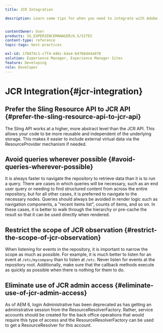 ```yaml
---
title: JCR Integration

description: Learn some tips for when you need to integrate with Adobe Experience Manager at the JCR level.


contentOwner: User
products: SG_EXPERIENCEMANAGER/6.5/SITES
content-type: reference
topic-tags: best-practices

exl-id: 170474c1-c7f4-446c-bda4-84768d44a078
solution: Experience Manager, Experience Manager Sites
feature: Developing
role: Developer
---
```

# JCR Integration{#jcr-integration}

## Prefer the Sling Resource API to JCR API {#prefer-the-sling-resource-api-to-jcr-api}

The Sling API works at a higher, more abstract level than the JCR API. This allows your code to be more reusable and independent of the underlying storage. This makes it easier to include external virtual data via the ResourceProvider mechanism if needed.

## Avoid queries wherever possible {#avoid-queries-wherever-possible}

It is always faster to navigate the repository to retrieve data than it is to run a query. There are cases in which queries will be necessary, such as an end user query or needing to find structured content from across the entire repository, but for all other cases, it is preferred to navigate to the necessary nodes. Queries should always be avoided in render logic such as navigation components, a "recent items list", counts of items, and so on. In these cases, it is better to walk through the hierarchy or pre-cache the result so that it can be used directly when rendered.

## Restrict the scope of JCR observation {#restrict-the-scope-of-jcr-observation}

When listening for events in the repository, it is important to narrow the scope as much as possible. For example, it is much better to listen for an event at `/etc/mycompany` than to listen at `/etc`. Never listen for events at the repository root. Additionally, make sure that the callback methods execute as quickly as possible when there is nothing for them to do.

## Eliminate use of JCR admin access {#eliminate-use-of-jcr-admin-access}

As of AEM 6, login Administrative has been deprecated as has getting an administrative session from the ResourceResolverFactory. Rather, service accounts should be created for the back office operations that would require this type of access and the ResourceResolverFactory can be used to get a ResourceResolver for this account.
